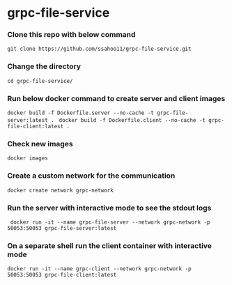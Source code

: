 # grpc-file-service

### Clone this repo with below command
```git clone https://github.com/ssahoo11/grpc-file-service.git```

### Change the directory
```cd grpc-file-service/```

### Run below docker command to create server and client images
```docker build -f Dockerfile.server --no-cache -t grpc-file-server:latest . ```
```docker build -f Dockerfile.client --no-cache -t grpc-file-client:latest . ```

### Check new images
``` docker images ```

### Create a custom network for the communication
```docker create network grpc-network```

### Run the server with interactive mode to see the stdout logs
``` docker run -it --name grpc-file-server --network grpc-network -p 50053:50053 grpc-file-server:latest```

### On a separate shell run the client container with interactive mode

```docker run -it --name grpc-client --network grpc-network -p 50053:50053 grpc-file-client:latest```


